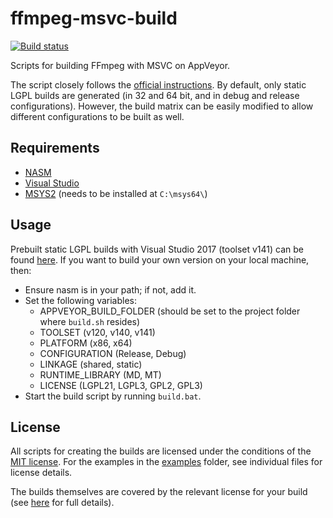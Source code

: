 # ffmpeg-msvc-build

[![Build status](https://ci.appveyor.com/api/projects/status/rok7i2fbv5ptrwvm?svg=true)](https://ci.appveyor.com/project/mcmtroffaes/ffmpeg-msvc-build)

Scripts for building FFmpeg with MSVC on AppVeyor.

The script closely follows the [official
instructions](https://trac.ffmpeg.org/wiki/CompilationGuide/MSVC). By
default, only static LGPL builds are generated (in 32 and 64 bit, and
in debug and release configurations). However, the build matrix can be
easily modified to allow different configurations to be built as well.

## Requirements

* [NASM](https://www.nasm.us/)
* [Visual Studio](https://docs.microsoft.com/en-us/cpp/)
* [MSYS2](https://www.msys2.org/) (needs to be installed at ``C:\msys64\``)

## Usage

Prebuilt static LGPL builds with Visual Studio 2017 (toolset v141) can be found [here](https://github.com/mcmtroffaes/ffmpeg-msvc-build/releases). If you want to build your own version on your local machine, then:

  * Ensure nasm is in your path; if not, add it.
  * Set the following variables:
      - APPVEYOR_BUILD_FOLDER (should be set to the project folder where ``build.sh`` resides)
      - TOOLSET (v120, v140, v141)
      - PLATFORM (x86, x64)
      - CONFIGURATION (Release, Debug)
      - LINKAGE (shared, static)
      - RUNTIME_LIBRARY (MD, MT)
      - LICENSE (LGPL21, LGPL3, GPL2, GPL3)
  * Start the build script by running ``build.bat``.

## License

All scripts for creating the builds are licensed under the conditions
of the [MIT license](LICENSE.txt). For the examples in the
[examples](examples) folder, see individual files for license details.

The builds themselves are covered by the relevant license for your build
(see [here](https://www.gnu.org/licenses/) for full details).

